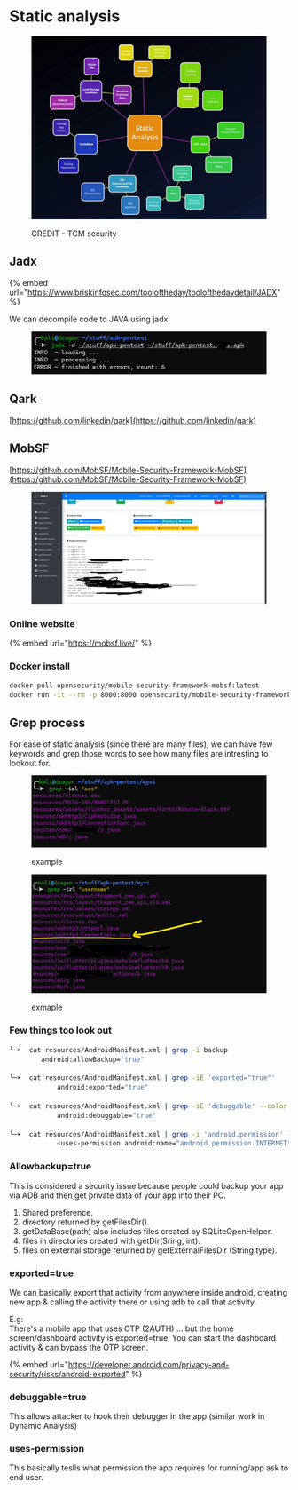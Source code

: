 # Static analysis

<figure><img src="../../.gitbook/assets/image (113).png" alt=""><figcaption><p>CREDIT - TCM security</p></figcaption></figure>

## Jadx

{% embed url="https://www.briskinfosec.com/tooloftheday/toolofthedaydetail/JADX" %}

We can decompile code to JAVA using jadx.

<figure><img src="../../.gitbook/assets/image (4).png" alt=""><figcaption></figcaption></figure>

## Qark

[https://github.com/linkedin/qark](https://github.com/linkedin/qark)

## MobSF

[https://github.com/MobSF/Mobile-Security-Framework-MobSF](https://github.com/MobSF/Mobile-Security-Framework-MobSF)

<figure><img src="../../.gitbook/assets/image (96).png" alt=""><figcaption></figcaption></figure>

### Online website

{% embed url="https://mobsf.live/" %}

### Docker install

```bash
docker pull opensecurity/mobile-security-framework-mobsf:latest
docker run -it --rm -p 8000:8000 opensecurity/mobile-security-framework-mobsf:latest
```



## Grep process

For ease of static analysis (since there are many files), we can have few keywords and grep those words to see how many files are intresting to lookout for.

<figure><img src="../../.gitbook/assets/image (5).png" alt=""><figcaption><p>example</p></figcaption></figure>

<figure><img src="../../.gitbook/assets/image (7).png" alt=""><figcaption><p>exmaple</p></figcaption></figure>

### Few things too look out

```bash
╰─➤  cat resources/AndroidManifest.xml | grep -i backup
        android:allowBackup="true"
        
╰─➤  cat resources/AndroidManifest.xml | grep -iE 'exported="true"'                                                                     1 ↵
            android:exported="true"
            
╰─➤  cat resources/AndroidManifest.xml | grep -iE 'debuggable' --color                                                                       1 ↵
            android:debuggable="true"

╰─➤  cat resources/AndroidManifest.xml | grep -i 'android.permission' --color        
            <uses-permission android:name="android.permission.INTERNET"/>
```

### Allowbackup=true

This is considered a security issue because people could backup your app via ADB and then get private data of your app into their PC.

1. Shared preference.
2. directory returned by getFilesDir().
3. getDataBase(path) also includes files created by SQLiteOpenHelper.
4. files in directories created with getDir(Sring, int).
5. files on external storage returned by getExternalFilesDir (String type).

### exported=true

We can basically export that activity from anywhere inside android, creating new app & calling the activity there or using adb to call that activity.

E.g: \
There's a mobile app that uses OTP (2AUTH) ... but the home screen/dashboard activity is exported=true. You can start the dashboard activity & can bypass the OTP screen.&#x20;

{% embed url="https://developer.android.com/privacy-and-security/risks/android-exported" %}

### debuggable=true

This allows attacker to hook their debugger in the app (similar work in Dynamic Analysis)

### uses-permission

This basically teslls what permission the app requires for running/app ask to end user.
